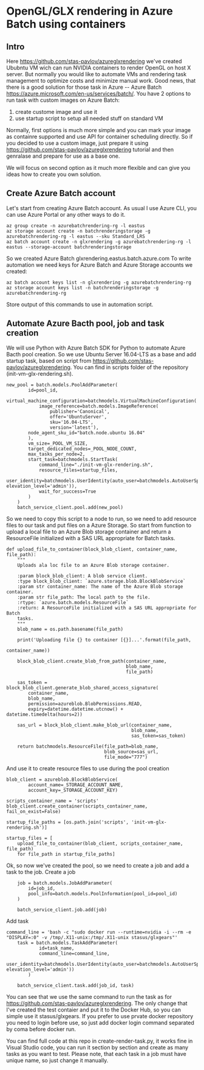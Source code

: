 # OpenGL/GLX rendering in Azure Batch using containers

## Intro
Here https://github.com/stas-pavlov/azureglxrendering we've created Ububntu VM wich can run NVIDIA containers to render OpenGL on host X server. But normally you would like to automate VMs and rendering task management to optimize costs and minimize manual work. Good news, that there is a good solution for those task in Azure -- Azure Batch https://azure.microsoft.com/en-us/services/batch/.
You have 2 options to run task with custom images on Azure Batch:
1. create custome image and use it
2. use startup script to setup all needed stuff on standard VM

Normally, first options is much more simple and you can mark your image as containre supported and use API for container scheduling directly. So if you decided to use a custom image, just prepare it using https://github.com/stas-pavlov/azureglxrendering tutorial and then genralase and prepare for use as a base one.

We will focus on second option as it much more flexible and can give you ideas how to create you own solution.

## Create Azure Batch account
Let's start from creating Azure Batch account. As usual I use Azure CLI, you can use Azure Portal or any other ways to do it.
```
az group create -n azurebatchrendering-rg -l eastus
az storage account create -n batchrenderingstorage -g azurebatchrendering-rg -l eastus --sku Standard_LRS
az batch account create -n glxrendering -g azurebatchrendering-rg -l eastus --storage-account batchrenderingstorage
```
So we created Azure Batch glxrendering.eastus.batch.azure.com
To write automation we need keys for Azure Batch and Azure Storage accounts we created:
```
az batch account keys list -n glxrendering -g azurebatchrendering-rg
az storage account keys list -n batchrenderingstorage -g azurebatchrendering-rg
```
Store output of this commands to use in automation script.

## Automate Azure Bacth pool, job and task creation
We will use Python with Azure Batch SDK for Python to automate Azure Bacth pool creation. So we use Ubuntu Server 16.04-LTS as a base and add startup task, based on script from https://github.com/stas-pavlov/azureglxrendering. You can find in scripts folder of the repository (init-vm-glx-rendering.sh).
```
new_pool = batch.models.PoolAddParameter(
        id=pool_id,
        virtual_machine_configuration=batchmodels.VirtualMachineConfiguration(
            image_reference=batch.models.ImageReference(
                publisher='Canonical',
                offer='UbuntuServer',
                sku='16.04-LTS',
                version='latest'),
        node_agent_sku_id="batch.node.ubuntu 16.04"
        ),
        vm_size=_POOL_VM_SIZE,
        target_dedicated_nodes=_POOL_NODE_COUNT,
        max_tasks_per_node=2,
        start_task=batchmodels.StartTask(
            command_line="./init-vm-glx-rendering.sh",
            resource_files=startup_files,
            user_identity=batchmodels.UserIdentity(auto_user=batchmodels.AutoUserSpecification(scope='task', elevation_level='admin')),
            wait_for_success=True
        )
    )
    batch_service_client.pool.add(new_pool)
```

So we need to copy this script to a node to run, so we need to add resource files to our task and put files on a Azure Storage. So start from function to upload a local file to an Azure Blob storage container and return a ResourceFile initialized with a SAS URL appropriate for Batch tasks.

```
def upload_file_to_container(block_blob_client, container_name, file_path):
    """
    Uploads ala loc file to an Azure Blob storage container.

    :param block_blob_client: A blob service client.
    :type block_blob_client: `azure.storage.blob.BlockBlobService`
    :param str container_name: The name of the Azure Blob storage container.
    :param str file_path: The local path to the file.
    :rtype: `azure.batch.models.ResourceFile`
    :return: A ResourceFile initialized with a SAS URL appropriate for Batch
    tasks.
    """
    blob_name = os.path.basename(file_path)

    print('Uploading file {} to container [{}]...'.format(file_path,
                                                          container_name))

    block_blob_client.create_blob_from_path(container_name,
                                            blob_name,
                                            file_path)

    sas_token = block_blob_client.generate_blob_shared_access_signature(
        container_name,
        blob_name,
        permission=azureblob.BlobPermissions.READ,
        expiry=datetime.datetime.utcnow() + datetime.timedelta(hours=2))

    sas_url = block_blob_client.make_blob_url(container_name,
                                              blob_name,
                                              sas_token=sas_token)

    return batchmodels.ResourceFile(file_path=blob_name,
                                    blob_source=sas_url,
                                    file_mode="777")
```
And use it to create resource files to use during the pool creation
```
blob_client = azureblob.BlockBlobService(
        account_name=_STORAGE_ACCOUNT_NAME,
        account_key=_STORAGE_ACCOUNT_KEY)

scripts_container_name = 'scripts'
blob_client.create_container(scripts_container_name, fail_on_exist=False)

startup_file_paths = [os.path.join('scripts', 'init-vm-glx-rendering.sh')]

startup_files = [
    upload_file_to_container(blob_client, scripts_container_name, file_path)
    for file_path in startup_file_paths]
```
Ok, so now we've created the pool, so we need to create a job and add a task to the job.
Create a job
```
    job = batch.models.JobAddParameter(
        id=job_id,
        pool_info=batch.models.PoolInformation(pool_id=pool_id)
    )

    batch_service_client.job.add(job)
```
Add task
```
command_line = 'bash -c "sudo docker run --runtime=nvidia -i --rm -e "DISPLAY=:0" -v /tmp/.X11-unix:/tmp/.X11-unix stasus/glxgears"'
    task = batch.models.TaskAddParameter(
            id=task_name,
            command_line=command_line,
            user_identity=batchmodels.UserIdentity(auto_user=batchmodels.AutoUserSpecification(scope='task', elevation_level='admin'))
        )

    batch_service_client.task.add(job_id, task)
```
You can see that we use the same command to run the task as for https://github.com/stas-pavlov/azureglxrendering. The only change that I've created the test contaier and put it to the Docker Hub, so you can simple use it stasus/glxgears. If you prefer to use prvate docker repository you need to login before use, so just add docker login command separated by coma before docker run.

You can find full code at this repo in create-render-task.py, it works fine in Visual Studio code, you can run it section by section and create as many tasks as you want to test. Please note, that each task in a job must have unique name, so just change it manually.


